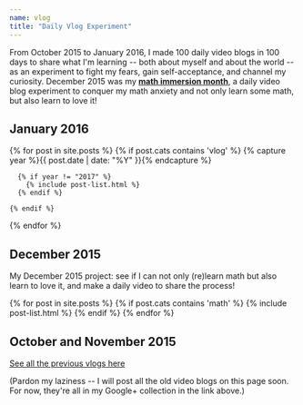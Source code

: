 ```yaml
---
name: vlog
title: "Daily Vlog Experiment"
---
```


From October 2015 to January 2016, I made 100 daily video blogs in 100 days to share what I'm learning -- both about myself and about the world -- as an experiment to fight my fears, gain self-acceptance, and channel my curiosity. December 2015 was my [**math immersion month**](/math/), a daily video blog experiment to conquer my math anxiety and not only learn some math, but also learn to love it!

## January 2016

<div class="tiles">

  {% for post in site.posts %}
    {% if post.cats contains 'vlog' %}
      {% capture year %}{{ post.date | date: "%Y" }}{% endcapture %}

	  {% if year != "2017" %}
		{% include post-list.html %}
	  {% endif %}

    {% endif %}
  {% endfor %}
</div><!-- /.tiles -->

## December 2015

My December 2015 project: see if I can not only (re)learn math but also learn to love it, and make a daily video to share the process!

<div class="tiles">
  {% for post in site.posts %}
    {% if post.cats contains 'math' %}
      {% include post-list.html %}
    {% endif %}
  {% endfor %}
</div><!-- /.tiles -->

## October and November 2015

<a href="https://plus.google.com/u/0/collection/kAGMq">See all the previous vlogs here</a>

(Pardon my laziness -- I will post all the old video blogs on this page soon. For now, they're all in my Google+ collection in the link above.)